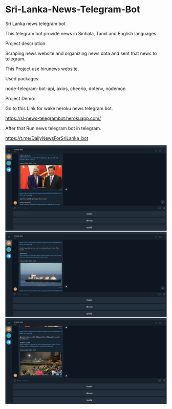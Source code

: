# Sri-Lanka-News-Telegram-Bot

Sri Lanka news telegram bot

This telegram bot provide news in Sinhala, Tamil and English languages.

Project description

Scraping news website and organizing news data and sent that news to telegram.

This Project use hirunews website.

Used packages:

node-telegram-bot-api, axios, cheerio, dotenv, nodemon

Project Demo:

Go to this Link for wake heroku news telegram bot.

https://sl-news-telegrambot.herokuapp.com/

After that Run news telegram bot in telegram.

https://t.me/DailyNewsForSriLanka_bot

<img src="img/1.png"><br/>
<img src="img/2.png"><br/>
<img src="img/3.png"><br/>
